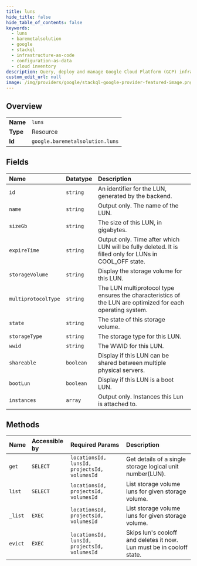 ```yaml
---
title: luns
hide_title: false
hide_table_of_contents: false
keywords:
  - luns
  - baremetalsolution
  - google    
  - stackql
  - infrastructure-as-code
  - configuration-as-data
  - cloud inventory
description: Query, deploy and manage Google Cloud Platform (GCP) infrastructure and resources using SQL
custom_edit_url: null
image: /img/providers/google/stackql-google-provider-featured-image.png
---
```

  
    

## Overview
<table><tbody>
<tr><td><b>Name</b></td><td><code>luns</code></td></tr>
<tr><td><b>Type</b></td><td>Resource</td></tr>
<tr><td><b>Id</b></td><td><code>google.baremetalsolution.luns</code></td></tr>
</tbody></table>

## Fields
| Name | Datatype | Description |
|:-----|:---------|:------------|
| `id` | `string` | An identifier for the LUN, generated by the backend. |
| `name` | `string` | Output only. The name of the LUN. |
| `sizeGb` | `string` | The size of this LUN, in gigabytes. |
| `expireTime` | `string` | Output only. Time after which LUN will be fully deleted. It is filled only for LUNs in COOL_OFF state. |
| `storageVolume` | `string` | Display the storage volume for this LUN. |
| `multiprotocolType` | `string` | The LUN multiprotocol type ensures the characteristics of the LUN are optimized for each operating system. |
| `state` | `string` | The state of this storage volume. |
| `storageType` | `string` | The storage type for this LUN. |
| `wwid` | `string` | The WWID for this LUN. |
| `shareable` | `boolean` | Display if this LUN can be shared between multiple physical servers. |
| `bootLun` | `boolean` | Display if this LUN is a boot LUN. |
| `instances` | `array` | Output only. Instances this Lun is attached to. |
## Methods
| Name | Accessible by | Required Params | Description |
|:-----|:--------------|:----------------|:------------|
| `get` | `SELECT` | `locationsId, lunsId, projectsId, volumesId` | Get details of a single storage logical unit number(LUN). |
| `list` | `SELECT` | `locationsId, projectsId, volumesId` | List storage volume luns for given storage volume. |
| `_list` | `EXEC` | `locationsId, projectsId, volumesId` | List storage volume luns for given storage volume. |
| `evict` | `EXEC` | `locationsId, lunsId, projectsId, volumesId` | Skips lun's cooloff and deletes it now. Lun must be in cooloff state. |
